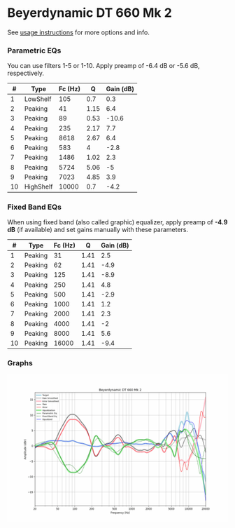 # Beyerdynamic DT 660 Mk 2
See [usage instructions](https://github.com/jaakkopasanen/AutoEq#usage) for more options and info.

### Parametric EQs
You can use filters 1-5 or 1-10. Apply preamp of -6.4 dB or -5.6 dB, respectively.

|   # | Type      |   Fc (Hz) |    Q |   Gain (dB) |
|-----|-----------|-----------|------|-------------|
|   1 | LowShelf  |       105 | 0.7  |         0.3 |
|   2 | Peaking   |        41 | 1.15 |         6.4 |
|   3 | Peaking   |        89 | 0.53 |       -10.6 |
|   4 | Peaking   |       235 | 2.17 |         7.7 |
|   5 | Peaking   |      8618 | 2.67 |         6.4 |
|   6 | Peaking   |       583 | 4    |        -2.8 |
|   7 | Peaking   |      1486 | 1.02 |         2.3 |
|   8 | Peaking   |      5724 | 5.06 |        -5   |
|   9 | Peaking   |      7023 | 4.85 |         3.9 |
|  10 | HighShelf |     10000 | 0.7  |        -4.2 |

### Fixed Band EQs
When using fixed band (also called graphic) equalizer, apply preamp of **-4.9 dB** (if available) and set gains manually with these parameters.

|   # | Type    |   Fc (Hz) |    Q |   Gain (dB) |
|-----|---------|-----------|------|-------------|
|   1 | Peaking |        31 | 1.41 |         2.5 |
|   2 | Peaking |        62 | 1.41 |        -4.9 |
|   3 | Peaking |       125 | 1.41 |        -8.9 |
|   4 | Peaking |       250 | 1.41 |         4.8 |
|   5 | Peaking |       500 | 1.41 |        -2.9 |
|   6 | Peaking |      1000 | 1.41 |         1.2 |
|   7 | Peaking |      2000 | 1.41 |         2.3 |
|   8 | Peaking |      4000 | 1.41 |        -2   |
|   9 | Peaking |      8000 | 1.41 |         5.6 |
|  10 | Peaking |     16000 | 1.41 |        -9.4 |

### Graphs
![](./Beyerdynamic%20DT%20660%20Mk%202.png)
